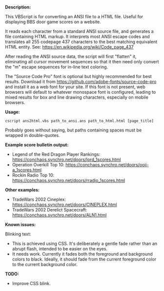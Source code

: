 **Description:**

  This VBScript is for converting an ANSI file to a HTML file.  Useful for
  displaying BBS door game scores on a website.

  It reads each character from a standard ANSI source file, and generates
  a file containing HTML markup.  It interprets most ANSI escape codes
  and translates all 255 codepage 437 characters to the best matching
  equivalent HTML entity.
  See: https://en.wikipedia.org/wiki/Code_page_437

  After reading the ANSI source data, the script will first "flatten" it,
  eliminating all cursor movement sequences so that it then need only convert 
  the "m" escape sequences for in-line text coloring.

  The "Source Code Pro" font is optional but highly recommended for best
  results. Download it from https://github.com/adobe-fonts/source-code-pro
  and install it as a web font for your site.  If this font is not present,
  web browsers will default to whatever monospace font is configured,
  leading to mixed results for box and line drawing characters,
  especially on mobile browsers.

**Usage:**

  `cscript ans2html.vbs path_to_ansi.ans path_to_html.html [page_title]`

Probably goes without saying, but paths containing spaces must be wrapped
in double-quotes.
  
**Example score bulletin output:**
  - Legend of the Red Dragon Player Rankings: https://conchaos.synchro.net/doors/lord_1scores.html
  - Operation Overkill Top 10: https://conchaos.synchro.net/doors/ooii-a_1scores.html
  - Rockin Radio Top 10: https://conchaos.synchro.net/doors/rradio_1scores.html

**Other examples:**
  - TradeWars 2002 Cineplex: https://conchaos.synchro.net/doors/CINEPLEX.html
  - TradeWars 2002 Derelict Spacecraft: https://conchaos.synchro.net/doors/ALN1.html

**Known issues:**

  Blinking text:
   - This is achieved using CSS. It's deliberately a gentle fade rather than an abrupt flash, intended to be easier on the eyes.
   - It needs work. Currently it fades both the foreground and background colors to black. Ideally, it should fade from the current foreground color to the current background color.


**TODO:**
- Improve CSS blink.


